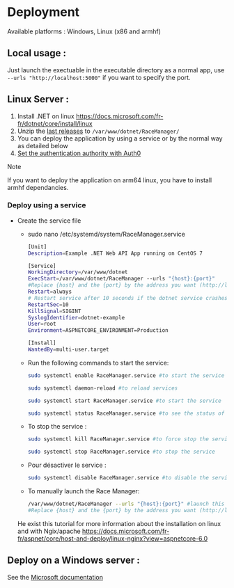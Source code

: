 # Deployment

Available platforms : Windows, Linux (x86 and armhf)

## Local usage :
Just launch the exectuable in the executable directory as a normal app, use `--urls "http://localhost:5000"` if you want to specify the port.

## Linux Server :

1. Install .NET on linux https://docs.microsoft.com/fr-fr/dotnet/core/install/linux
2. Unzip the [last releases](https://github.com/Le-clan-des-Semi-Croustillant/SRSP-Race-Manager/releases/) to `/var/www/dotnet/RaceManager/`
3. You can deploy the application by using a service or by the normal way as detailed below
4. [Set the authentication authority with Auth0](auth0.md)
   
> [!NOTE]
> If you want to deploy the application on arm64 linux, you have to install armhf dependancies.

### Deploy using a service
- Create the service file
  - sudo nano /etc/systemd/system/RaceManager.service
    ```sh
    [Unit]
    Description=Example .NET Web API App running on CentOS 7

    [Service]
    WorkingDirectory=/var/www/dotnet
    ExecStart=/var/www/dotnet/RaceManager --urls "{host}:{port}"
    #Replace {host} and the {port} by the address you want (http://localhost:5000 or http://example.com:5000) https to configure but possible to launch it in https
    Restart=always
    # Restart service after 10 seconds if the dotnet service crashes:
    RestartSec=10
    KillSignal=SIGINT
    SyslogIdentifier=dotnet-example
    User=root
    Environment=ASPNETCORE_ENVIRONMENT=Production

    [Install]
    WantedBy=multi-user.target
    ```
  - Run the following commands to start the service:
    ```sh
    sudo systemctl enable RaceManager.service #to start the service at system startup
    ```
    ```sh
    sudo systemctl daemon-reload #to reload services
    ```
    ```sh 
    sudo systemctl start RaceManager.service #to start the service
    ```
    ```sh
    sudo systemctl status RaceManager.service #to see the status of the service
    ```
  - To stop the service : 
    ```sh
    sudo systemctl kill RaceManager.service #to force stop the service
    ```
    ```sh
    sudo systemctl stop RaceManager.service #to stop the service
    ```
  - Pour désactiver le service : 
    ```sh
    sudo systemctl disable RaceManager.service #to disable the service
    ```
   - To manually launch the Race Manager: 
     ```sh
     /var/www/dotnet/RaceManager --urls "{host}:{port}" #launch this commant to /var/www/dotnet/RaceManager
     #Replace {host} and the {port} by the address you want (http://localhost:5000 or http://example.com:5000) https to configure but possible to launch it in https
     ```
    
    He exist this tutorial for more information about the installation on linux and with Ngix/apache https://docs.microsoft.com/fr-fr/aspnet/core/host-and-deploy/linux-nginx?view=aspnetcore-6.0  

## Deploy on a Windows server : 
See the [Microsoft documentation](https://docs.microsoft.com/fr-fr/aspnet/core/host-and-deploy/?view=aspnetcore-6.0)  
  
